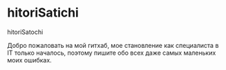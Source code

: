 # hitoriSatichi
hitoriSatochi

Добро пожаловать на мой гитхаб, мое становление как специалиста в IT только началось, поэтому пишите обо всех даже самых маленьких моих ошибках.
